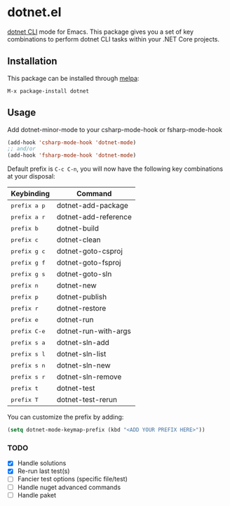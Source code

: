 # dotnet.el

[dotnet CLI](https://docs.microsoft.com/en-us/dotnet/core/tools/index) mode for Emacs. This package gives you a set of key combinations to perform dotnet CLI tasks within your .NET Core projects.

## Installation

This package can be installed through [melpa](https://melpa.org/):

```
M-x package-install dotnet
```

## Usage

Add dotnet-minor-mode to your csharp-mode-hook or fsharp-mode-hook

```el
(add-hook 'csharp-mode-hook 'dotnet-mode)
;; and/or
(add-hook 'fsharp-mode-hook 'dotnet-mode)
```

Default prefix is `C-c C-n`, you will now have the following key combinations at your disposal:

 Keybinding            | Command
-----------------------|----------------------
 <kbd>prefix a p</kbd> | dotnet-add-package
 <kbd>prefix a r</kbd> | dotnet-add-reference
 <kbd>prefix b</kbd>   | dotnet-build
 <kbd>prefix c</kbd>   | dotnet-clean
 <kbd>prefix g c</kbd> | dotnet-goto-csproj
 <kbd>prefix g f</kbd> | dotnet-goto-fsproj
 <kbd>prefix g s</kbd> | dotnet-goto-sln
 <kbd>prefix n</kbd>   | dotnet-new
 <kbd>prefix p</kbd>   | dotnet-publish
 <kbd>prefix r</kbd>   | dotnet-restore
 <kbd>prefix e</kbd>   | dotnet-run
 <kbd>prefix C-e</kbd> | dotnet-run-with-args
 <kbd>prefix s a</kbd> | dotnet-sln-add
 <kbd>prefix s l</kbd> | dotnet-sln-list
 <kbd>prefix s n</kbd> | dotnet-sln-new
 <kbd>prefix s r</kbd> | dotnet-sln-remove
 <kbd>prefix t</kbd>   | dotnet-test
 <kbd>prefix T</kbd>   | dotnet-test-rerun

You can customize the prefix by adding:
```el
(setq dotnet-mode-keymap-prefix (kbd "<ADD YOUR PREFIX HERE>"))
```

### TODO

- [x] Handle solutions
- [x] Re-run last test(s)
- [ ] Fancier test options (specific file/test)
- [ ] Handle nuget advanced commands
- [ ] Handle paket
